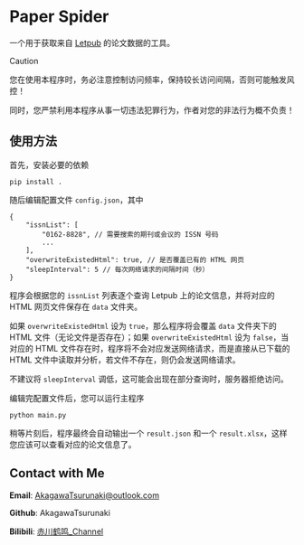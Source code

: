 # Paper Spider

一个用于获取来自 [Letpub](https://www.letpub.com.cn/) 的论文数据的工具。

> [!CAUTION]
> 
> 您在使用本程序时，务必注意控制访问频率，保持较长访问间隔，否则可能触发风控！
> 
> 同时，您严禁利用本程序从事一切违法犯罪行为，作者对您的非法行为概不负责！

## 使用方法

首先，安装必要的依赖

```shell
pip install .
```

随后编辑配置文件 `config.json`，其中

```json5
{
    "issnList": [
        "0162-8828", // 需要搜索的期刊或会议的 ISSN 号码
        ...
    ],
    "overwriteExistedHtml": true, // 是否覆盖已有的 HTML 网页
    "sleepInterval": 5 // 每次网络请求的间隔时间（秒）
}
```
 
程序会根据您的 `issnList` 列表逐个查询 Letpub 上的论文信息，并将对应的 HTML 网页文件保存在 `data` 文件夹。

如果 `overwriteExistedHtml` 设为 `true`，那么程序将会覆盖 `data` 文件夹下的 HTML 文件（无论文件是否存在）；如果 `overwriteExistedHtml` 设为 `false`，当对应的 HTML 文件存在时，程序将不会对应发送网络请求，而是直接从已下载的 HTML 文件中读取并分析，若文件不存在，则仍会发送网络请求。

不建议将 `sleepInterval` 调低，这可能会出现在部分查询时，服务器拒绝访问。

编辑完配置文件后，您可以运行主程序

```shell
python main.py
```

稍等片刻后，程序最终会自动输出一个 `result.json` 和一个 `result.xlsx`，这样您应该可以查看对应的论文信息了。

## Contact with Me

**Email**: AkagawaTsurunaki@outlook.com

**Github**: AkagawaTsurunaki

**Bilibili**: [赤川鹤鸣_Channel](https://space.bilibili.com/1076299680)